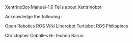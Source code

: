 
XentrinoBot-Manual-1.0
Tells about Xentrinobot

Acknowledge the following :

Open Robotics
ROS Wiki
Linorobot
Turtlebot
ROS Philippines


Christopher Coballes
Hi-Techno Barrio
